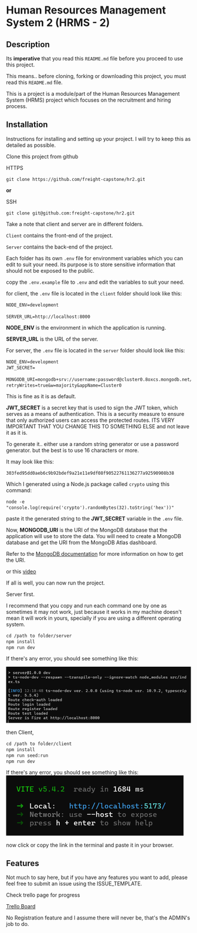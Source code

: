# Human Resources Management System 2 (HRMS - 2)

## Description

Its **imperative** that you read this `README.md` file before you proceed to use this project.

This means.. before cloning, forking or downloading this project, you must read this `README.md` file.

This is a project is a module/part of the Human Resources Management System (HRMS) project
which focuses on the recruitment and hiring process.

## Installation

Instructions for installing and setting up your project.
I will try to keep this as detailed as possible.

Clone this project from github

HTTPS

```
git clone https://github.com/freight-capstone/hr2.git
```

**or**

SSH

```
git clone git@github.com:freight-capstone/hr2.git
```

Take a note that client and server are in different folders.

`Client` contains the front-end of the project.

`Server` contains the back-end of the project.

Each folder has its own `.env` file for environment variables which you can edit to suit your need. its purpose is to store sensitive information that should not be exposed to the public.

copy the `.env.example` file to `.env` and edit the variables to suit your need.

for client, the `.env` file is located in the `client` folder should look like this:

```
NODE_ENV=development

SERVER_URL=http://localhost:8000
```

**NODE_ENV** is the environment in which the application is running.

**SERVER_URL** is the URL of the server.

For server, the `.env` file is located in the `server` folder should look like this:

```
NODE_ENV=development
JWT_SECRET=

MONGODB_URI=mongodb+srv://username:password@cluster0.8oxcs.mongodb.net/?retryWrites=true&w=majority&appName=Cluster0
```

This is fine as it is as default.

**JWT_SECRET** is a secret key that is used to sign the JWT token, which serves as a means of authentication. This is a security measure to ensure that only authorized users can access the protected routes. ITS VERY IMPORTANT THAT YOU CHANGE THIS TO SOMETHING ELSE and not leave it as it is.

To generate it.. either use a random string generator or use a password generator. but the best is to use 16 characters or more.

It may look like this:

```
303fed95dd0aeb6c9b92bdef9a21e11e9df08f90522761136277a92590908b38
```

Which I generated using a Node.js package called `crypto` using this command:

```
node -e "console.log(require('crypto').randomBytes(32).toString('hex'))"
```

paste it the generated string to the **JWT_SECRET** variable in the `.env` file.

Now, **MONGODB_URI** is the URI of the MongoDB database that the application will use to store the data.
You will need to create a MongoDB database and get the URI from the MongoDB Atlas dashboard.

Refer to the [MongoDB documentation](https://www.mongodb.com/docs/manual/reference/connection-string/) for more information on how to get the URI.

or this [video](https://www.youtube.com/watch?v=s0anSjEeua8)

If all is well, you can now run the project.

Server first.

I recommend that you copy and run each command one by one as sometimes it may not work, just because it works in my machine doesn't mean it will work in yours, specially if you are using a different operating system.

```
cd /path to folder/server
npm install
npm run dev
```

If there's any error, you should see something like this:

![client](./assets/server.png)

then Client,

```
cd /path to folder/client
npm install
npm run seed:run
npm run dev
```

If there's any error, you should see something like this:
![client](./assets/client.png)

now click or copy the link in the terminal and paste it in your browser.

## Features

Not much to say here, but if you have any features you want to add, please feel free to submit an issue using the ISSUE_TEMPLATE.

Check trello page for progress

[Trello Board](https://trello.com/invite/b/66f4e3ebeddcacce9a664ca5/ATTI9d29af124fb1c294754ab401d9fafee4BD718819/hr2)

No Registration feature and I assume there will never be, that's the ADMIN's job to do.

